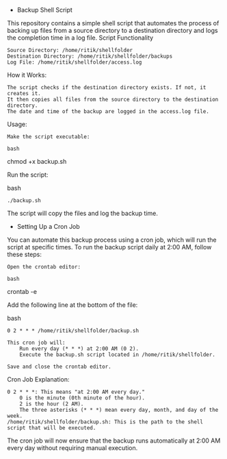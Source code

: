 * Backup Shell Script

This repository contains a simple shell script that automates the process of backing up files from a source directory to a destination directory and logs the completion time in a log file.
Script Functionality

    Source Directory: /home/ritik/shellfolder
    Destination Directory: /home/ritik/shellfolder/backups
    Log File: /home/ritik/shellfolder/access.log

How it Works:

    The script checks if the destination directory exists. If not, it creates it.
    It then copies all files from the source directory to the destination directory.
    The date and time of the backup are logged in the access.log file.

Usage:

    Make the script executable:

    bash

chmod +x backup.sh

Run the script:

bash

    ./backup.sh

The script will copy the files and log the backup time.



* Setting Up a Cron Job

You can automate this backup process using a cron job, which will run the script at specific times. To run the backup script daily at 2:00 AM, follow these steps:

    Open the crontab editor:

    bash

crontab -e

Add the following line at the bottom of the file:

bash

    0 2 * * * /home/ritik/shellfolder/backup.sh

    This cron job will:
        Run every day (* * *) at 2:00 AM (0 2).
        Execute the backup.sh script located in /home/ritik/shellfolder.

    Save and close the crontab editor.

Cron Job Explanation:

    0 2 * * *: This means "at 2:00 AM every day."
        0 is the minute (0th minute of the hour).
        2 is the hour (2 AM).
        The three asterisks (* * *) mean every day, month, and day of the week.
    /home/ritik/shellfolder/backup.sh: This is the path to the shell script that will be executed.

The cron job will now ensure that the backup runs automatically at 2:00 AM every day without requiring manual execution.
